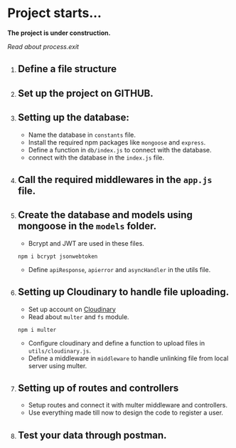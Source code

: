 # Project starts...

**The project is under construction.**

_Read about process.exit_

1. Define a file structure
    -
2. Set up the project on GITHUB.
    -
3. Setting up the database:
    -
    - Name the database in `constants` file.
    - Install the required npm packages like `mongoose` and `express`.
    - Define a function in `db/index.js` to connect with the database.
    - connect with the database in the `index.js` file.
4. Call the required middlewares in the `app.js` file.
    -
5. Create the database and models using mongoose in the `models` folder.
    -
    - Bcrypt and JWT are used in these files.
    ```
    npm i bcrypt jsonwebtoken
    ```
    - Define `apiResponse`, `apierror` and `asyncHandler` in the utils file.
6. Setting up Cloudinary to handle file uploading.
    -
    - Set up account on [Cloudinary](https://cloudinary.com/ "Visit Cloudinary")
    - Read about `multer` and `fs` module.
    ```
    npm i multer
    ```
    - Configure cloudinary and define a function to upload files in `utils/cloudinary.js`.
    - Define a middleware in `middleware` to handle unlinking file from local server using multer.
7. Setting up of routes and controllers
    -
    - Setup routes and connect it with multer middleware and controllers.
    - Use everything made till now to design the code to register a user.
8. Test your data through postman.
    -

